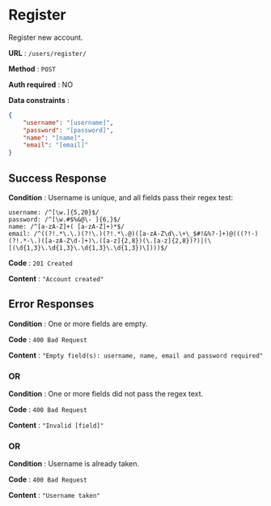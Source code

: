 # Register

Register new account.

**URL** : `/users/register/`

**Method** : `POST`

**Auth required** : NO

**Data constraints** :
```json
{
    "username": "[username]",
    "password": "[password]",
    "name": "[name]",
    "email": "[email]"
}
```

## Success Response

**Condition** : Username is unique, and all fields pass their regex test:
```
username: /^[\w.]{5,20}$/
password: /^[\w.#$%&@\- ]{6,}$/
name: /^[a-zA-Z]+( [a-zA-Z]+)*$/
email: /^((?!.*\.\.)(?!\.)(?!.*\.@)([a-zA-Z\d\.\+\_$#!&%?-]+)@(((?!-)(?!.*-\.)([a-zA-Z\d-]+)\.([a-z]{2,8})(\.[a-z]{2,8})?)|(\[(\d{1,3}\.\d{1,3}\.\d{1,3}\.\d{1,3})\])))$/
```

**Code** : `201 Created`

**Content** : `"Account created"`

## Error Responses

**Condition** : One or more fields are empty.

**Code** : `400 Bad Request`

**Content** : `"Empty field(s): username, name, email and password required"`

### OR

**Condition** : One or more fields did not pass the regex text.

**Code** : `400 Bad Request`

**Content** : `"Invalid [field]"`

### OR

**Condition** : Username is already taken.

**Code** : `400 Bad Request`

**Content** : `"Username taken"`
